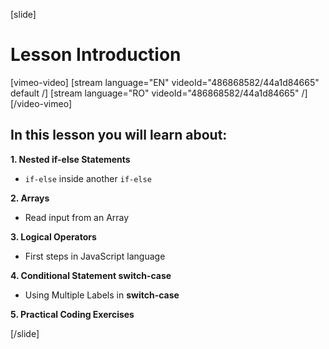 [slide]

# Lesson Introduction

[vimeo-video]
[stream language="EN" videoId="486868582/44a1d84665" default /]
[stream language="RO" videoId="486868582/44a1d84665"  /]
[/video-vimeo]

## In this lesson you will learn about:

**1. Nested if-else Statements**
- `if-else` inside another `if-else` 

**2. Arrays**
- Read input from an Array

**3. Logical Operators**
- First steps in JavaScript language

**4. Conditional Statement switch-case**
- Using Multiple Labels in **switch-case**

**5. Practical Coding Exercises**

[/slide]